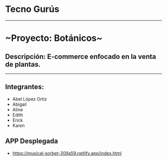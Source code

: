 # Tecno Gurús
---
# ~Proyecto: Botánicos~
## Descripción: E-commerce enfocado en la venta de plantas.
---

## Integrantes:
* Abel López Ortiz
* Abigail
* Aline
* Edith
* Erick
* Karen

## APP Desplegada
* https://musical-sorbet-309a59.netlify.app/index.html

